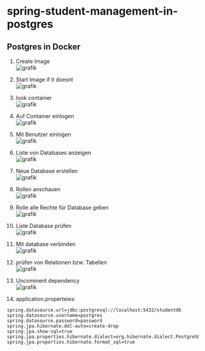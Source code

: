 # spring-student-management-in-postgres

## Postgres in Docker

1) Create Image\
![grafik](https://user-images.githubusercontent.com/75083505/110099559-b97b3c00-7da1-11eb-8a30-5b141de9b454.png)

2) Start Image if it doesnt\
![grafik](https://user-images.githubusercontent.com/75083505/110099638-d283ed00-7da1-11eb-9473-14c58b2336e0.png)

3) look container\
![grafik](https://user-images.githubusercontent.com/75083505/110099763-f8a98d00-7da1-11eb-9325-8aec68996923.png)

4) Auf Container einlogen\
![grafik](https://user-images.githubusercontent.com/75083505/110099982-34445700-7da2-11eb-8d2e-7bf1457e1732.png)

5) Mit Benutzer einlogen\
![grafik](https://user-images.githubusercontent.com/75083505/110100129-5a69f700-7da2-11eb-8393-4ca3c2396a1a.png)

6) Liste von Databases anzeigen\
![grafik](https://user-images.githubusercontent.com/75083505/110100218-74a3d500-7da2-11eb-9dca-5a2d9907b8bb.png)

7) Neue Database erstellen\
![grafik](https://user-images.githubusercontent.com/75083505/110100370-9d2bcf00-7da2-11eb-8c80-15412a1c88be.png)

8) Rollen anschauen\
![grafik](https://user-images.githubusercontent.com/75083505/110100719-057ab080-7da3-11eb-8e72-d20f2c97f4dc.png)

9) Rolle alle Rechte für Database geben\
![grafik](https://user-images.githubusercontent.com/75083505/110100960-4e326980-7da3-11eb-985b-52e5945534a3.png)

10) Liste Database prüfen\
![grafik](https://user-images.githubusercontent.com/75083505/110101204-93ef3200-7da3-11eb-8f5c-2e683e18db71.png)

11) Mit database verbinden\
![grafik](https://user-images.githubusercontent.com/75083505/110102605-483d8800-7da5-11eb-8457-565ca1a91f4d.png)

13) prüfen von Relationen bzw. Tabellen\
![grafik](https://user-images.githubusercontent.com/75083505/110102684-60150c00-7da5-11eb-86d2-473c48fe5217.png)

14) Uncomment dependency\
![grafik](https://user-images.githubusercontent.com/75083505/110102855-8f2b7d80-7da5-11eb-8acf-26b052070d7f.png)

15) application.properteies:
~~~
spring.datasource.url=jdbc:postgresql://localhost:5432/studentdb
spring.datasource.username=postgres
spring.datasource.password=password
spring.jpa.hibernate.ddl-auto=create-drop
spring.jpa.show-sql=true
spring.jpa.properties.hibernate.dialect=org.hibernate.dialect.PostgreSQLDialect
spring.jpa.properties.hibernate.format_sql=true
~~~


